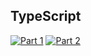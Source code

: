 ## TypeScript
[![Part 1](https://img.shields.io/badge/Part%201-12.738ms-informational)](https://adventofcode.com/2024/)
[![Part 2](https://img.shields.io/badge/Part%202-7.315ms-informational)](https://adventofcode.com/2024/)